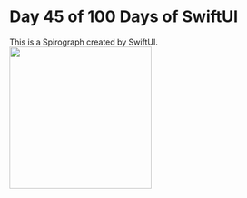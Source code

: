 <h1> Day 45 of 100 Days of SwiftUI </h1>
<p>
This is a Spirograph created by SwiftUI. <br>
<img src="Spirograph.gif" width="250">
</p>
